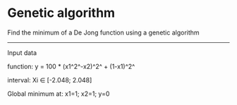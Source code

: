 # Genetic algorithm

Find the minimum of a De Jong function using a genetic algorithm

---

Input data

function: y = 100 \* (x1^2^-x2)^2^ + (1-x1)^2^

interval: Xi ∈ [-2.048; 2.048]

Global minimum at: x1=1; x2=1; y=0
